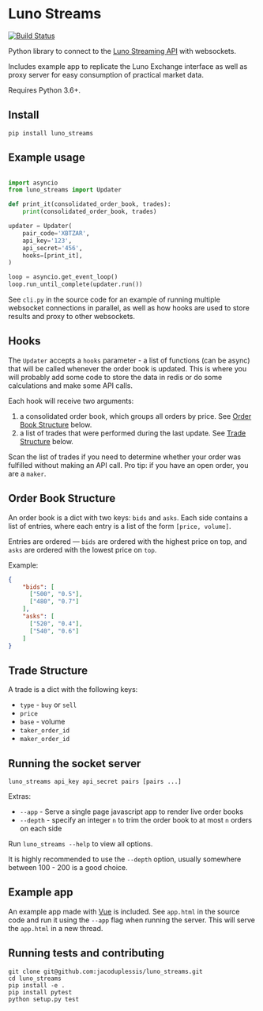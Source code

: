 # Luno Streams

[![Build Status](https://travis-ci.org/jacoduplessis/luno_streams.svg?branch=master)](https://travis-ci.org/jacoduplessis/luno_streams)


Python library to connect to the [Luno Streaming API](https://www.luno.com/en/api#streaming) with websockets. 

Includes example app to replicate the Luno Exchange interface as well 
as proxy server for easy consumption of practical market data.

Requires Python 3.6+.

## Install

```
pip install luno_streams
```

## Example usage

```python

import asyncio
from luno_streams import Updater

def print_it(consolidated_order_book, trades):
    print(consolidated_order_book, trades)

updater = Updater(
    pair_code='XBTZAR',
    api_key='123',
    api_secret='456',
    hooks=[print_it],
)

loop = asyncio.get_event_loop()
loop.run_until_complete(updater.run())
```

See `cli.py` in the source code for an example of running multiple 
websocket connections in parallel, as well as how hooks are used 
to store results and proxy to other websockets.

## Hooks

The `Updater` accepts a `hooks` parameter - a list of functions (can be async) that will be called
whenever the order book is updated. This is where you will probably add some code to store
the data in redis or do some calculations and make some API calls. 

Each hook will receive two arguments:

1. a consolidated order book, which groups all orders by price. See [Order Book Structure](#order-book-structure) below.
2. a list of trades that were performed during the last update. See [Trade Structure](#trade-structure) below.

Scan the list of trades if you need to determine whether your order was fulfilled without making 
an API call. Pro tip: if you have an open order, you are a `maker`.

## Order Book Structure

An order book is a dict with two keys: `bids` and `asks`. Each side contains a list
of entries, where each entry is a list of the form `[price, volume]`.

Entries are ordered — `bids` are ordered with the highest price on top, and `asks` are ordered with the lowest
price on `top`.

Example:

```json
{
    "bids": [
      ["500", "0.5"],
      ["480", "0.7"]
    ],
    "asks": [
      ["520", "0.4"],
      ["540", "0.6"]
    ]
}
```

## Trade Structure

A trade is a dict with the following keys: 

* `type` - `buy` or `sell`
* `price`
* `base` - volume
* `taker_order_id`
* `maker_order_id`

## Running the socket server

```
luno_streams api_key api_secret pairs [pairs ...]
```

Extras:

* `--app` - Serve a single page javascript app to render live order books
* `--depth` - specify an integer `n` to trim the order book to at most `n` orders on each side

Run `luno_streams --help` to view all options.

It is highly recommended to use the `--depth` option, usually somewhere between 100 - 200 is a good choice.

## Example app

An example app made with [Vue](https://vuejs.org) is included. See `app.html` in the source code
and run it using the `--app` flag when running the server. This will serve the `app.html` in a 
new thread.

## Running tests and contributing

```
git clone git@github.com:jacoduplessis/luno_streams.git
cd luno_streams
pip install -e .
pip install pytest
python setup.py test
```

